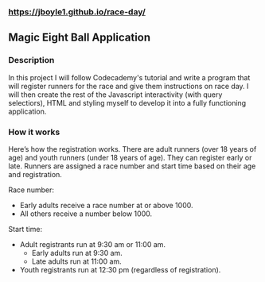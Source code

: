 ### https://jboyle1.github.io/race-day/
 
## Magic Eight Ball Application 

### Description

In this project I will follow Codecademy's tutorial and write a program that will register runners for the race and give them instructions on race day. I will then create the rest of the Javascript interactivity (with query selectiors), HTML and styling myself to develop it into a fully functioning application.


### How it works 

Here’s how the registration works. There are adult runners (over 18 years of age) and youth runners (under 18 years of age). They can register early or late. Runners are assigned a race number and start time based on their age and registration.

Race number:

* Early adults receive a race number at or above 1000.
* All others receive a number below 1000.

Start time:

* Adult registrants run at 9:30 am or 11:00 am.
  * Early adults run at 9:30 am.
  * Late adults run at 11:00 am.
* Youth registrants run at 12:30 pm (regardless of registration).